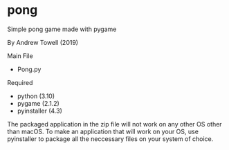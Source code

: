 # pong

Simple pong game made with pygame

By Andrew Towell (2019)

Main File
  - Pong.py
  
Required
  - python (3.10)
  - pygame (2.1.2)
  - pyinstaller (4.3)

The packaged application in the zip file will not work on any other OS other than macOS. To make an application that will work on your OS, use pyinstaller to package all the neccessary files on your system of choice.
